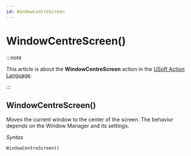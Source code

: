 ```yaml
---
id: WindowCentreScreen
---
```


# WindowCentreScreen()




:::note

This article is about the **WindowCentreScreen** action in the [USoft Action Language](/docs/Task_flow/Action_Language_reference/USoft_Action_Language.md).

:::

## **WindowCentreScreen()**

Moves the current window to the center of the screen. The behavior depends on the Window Manager and its settings.

*Syntax*

```
WindowCentreScreen()
```

 